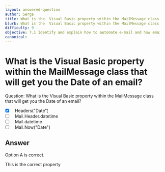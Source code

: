 ```yaml
---
layout: answered-question
author: Serge
title: What is the  Visual Basic property within the MailMessage class that will get you the Date of an email?
blurb: What is the  Visual Basic property within the MailMessage class that will get you the Date of an email?
difficulty: 9
objective: 7.1 Identify and explain how to automate e-mail and how email automation is helpful
canonical: 
---
```


<h1>What is the  Visual Basic property within the MailMessage class that will get you the Date of an email?</h1>

Question:  What is the  Visual Basic property within the MailMessage class that will get you the Date of an email?

 - [X] &nbsp;  Headers("Date")
 - [ ] &nbsp;  Mail.Header.datetime
 - [ ] &nbsp;  Mail.datetime
 - [ ] &nbsp;  Mail.Now("Date")

## Answer

Option A is correct.

This is the correct property

